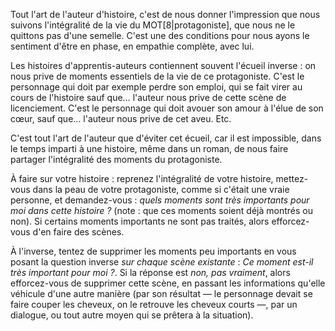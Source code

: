 <!-- Page: #457 Trop d'ellipses -->

Tout l'art de l'auteur d'histoire, c'est de nous donner l'impression que nous suivons l'intégralité de la vie du MOT[8|protagoniste], que nous ne le quittons pas d'une semelle. C'est une des conditions pour nous ayons le sentiment d'être en phase, en empathie complète, avec lui.

Les histoires d'apprentis-auteurs contiennent souvent l'écueil inverse : on nous prive de moments essentiels de la vie de ce protagoniste. C'est le personnage qui doit par exemple perdre son emploi, qui se fait virer au cours de l'histoire sauf que… l'auteur nous prive de cette scène de licenciement. C'est le personnage qui doit avouer son amour à l'élue de son cœur, sauf que… l'auteur nous prive de cet aveu. Etc.

C'est tout l'art de l'auteur que d'éviter cet écueil, car il est impossible, dans le temps imparti à une histoire, même dans un roman, de nous faire partager l'intégralité des moments du protagoniste.

À faire sur votre histoire : reprenez l'intégralité de votre histoire, mettez-vous dans la peau de votre protagoniste, comme si c'était une vraie personne, et demandez-vous : *quels moments sont très importants pour moi dans cette histoire ?* (note : que ces moments soient déjà montrés ou non). Si certains moments importants ne sont pas traités, alors efforcez-vous d'en faire des scènes.

À l'inverse, tentez de supprimer les moments peu importants en vous posant la question inverse *sur chaque scène existante* : *Ce moment est-il très important pour moi ?*. Si la réponse est *non, pas vraiment*, alors efforcez-vous de supprimer cette scène, en passant les informations qu'elle véhicule d'une autre manière (par son résultat — le personnage devait se faire couper les cheveux, on le retrouve les cheveux courts —, par un dialogue, ou tout autre moyen qui se prêtera à la situation).